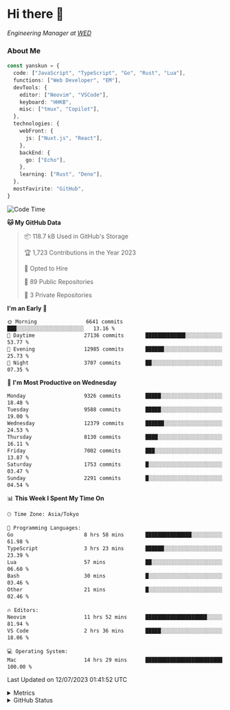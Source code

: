# Hi there&nbsp;:wave:

<!-- ![Alt text](https://spotify-recently-played-readme.vercel.app/api?user=31kynbuubkiu3r4qh4hjuaglhfay) -->

_Engineering Manager at [WED](https://github.com/wedinc)_

### About Me

```ts
const yanskun = {
  code: ["JavaScript", "TypeScript", "Go", "Rust", "Lua"],
  functions: ["Web Developer", "EM"],
  devTools: {
    editor: ["Neovim", "VSCode"],
    keyboard: "HHKB",
    misc: ["tmux", "Copilot"],
  },
  technologies: {
    webFront: {
      js: ["Nuxt.js", "React"],
    },
    backEnd: {
      go: ["Echo"],
    },
    learning: ["Rust", "Deno"],
  },
  mostFavirite: "GitHub",
}
```

<!--START_SECTION:waka-->
![Code Time](http://img.shields.io/badge/Code%20Time-370%20hrs%204%20mins-blue)

**🐱 My GitHub Data** 

> 📦 118.7 kB Used in GitHub's Storage 
 > 
> 🏆 1,723 Contributions in the Year 2023
 > 
> 💼 Opted to Hire
 > 
> 📜 89 Public Repositories 
 > 
> 🔑 3 Private Repositories 
 > 
**I'm an Early 🐤** 

```text
🌞 Morning                6641 commits        ███░░░░░░░░░░░░░░░░░░░░░░   13.16 % 
🌆 Daytime                27136 commits       █████████████░░░░░░░░░░░░   53.77 % 
🌃 Evening                12985 commits       ██████░░░░░░░░░░░░░░░░░░░   25.73 % 
🌙 Night                  3707 commits        ██░░░░░░░░░░░░░░░░░░░░░░░   07.35 % 
```
📅 **I'm Most Productive on Wednesday** 

```text
Monday                   9326 commits        █████░░░░░░░░░░░░░░░░░░░░   18.48 % 
Tuesday                  9588 commits        █████░░░░░░░░░░░░░░░░░░░░   19.00 % 
Wednesday                12379 commits       ██████░░░░░░░░░░░░░░░░░░░   24.53 % 
Thursday                 8130 commits        ████░░░░░░░░░░░░░░░░░░░░░   16.11 % 
Friday                   7002 commits        ███░░░░░░░░░░░░░░░░░░░░░░   13.87 % 
Saturday                 1753 commits        █░░░░░░░░░░░░░░░░░░░░░░░░   03.47 % 
Sunday                   2291 commits        █░░░░░░░░░░░░░░░░░░░░░░░░   04.54 % 
```


📊 **This Week I Spent My Time On** 

```text
🕑︎ Time Zone: Asia/Tokyo

💬 Programming Languages: 
Go                       8 hrs 58 mins       ███████████████░░░░░░░░░░   61.98 % 
TypeScript               3 hrs 23 mins       ██████░░░░░░░░░░░░░░░░░░░   23.39 % 
Lua                      57 mins             ██░░░░░░░░░░░░░░░░░░░░░░░   06.60 % 
Bash                     30 mins             █░░░░░░░░░░░░░░░░░░░░░░░░   03.46 % 
Other                    21 mins             █░░░░░░░░░░░░░░░░░░░░░░░░   02.46 % 

🔥 Editors: 
Neovim                   11 hrs 52 mins      ████████████████████░░░░░   81.94 % 
VS Code                  2 hrs 36 mins       █████░░░░░░░░░░░░░░░░░░░░   18.06 % 

💻 Operating System: 
Mac                      14 hrs 29 mins      █████████████████████████   100.00 % 
```


 Last Updated on 12/07/2023 01:41:52 UTC
<!--END_SECTION:waka-->

<details>
  <summary>Metrics</summary>
  <img src="https://github.com/yanskun/yanskun/blob/main/github-metrics.svg" alt="Metrics">
</details>

<details>
  <summary>GitHub Status</summary>
  <picture>
    <source media="(prefers-color-scheme: dark)" srcset="https://raw.githubusercontent.com/yanskun/yanskun/master/profile-summary-card-output/nord_dark/0-profile-details.svg">
   <img src="https://raw.githubusercontent.com/yanskun/yanskun/master/profile-summary-card-output/default/0-profile-details.svg">
  </picture>
  <br>
  <picture>
    <source media="(prefers-color-scheme: dark)" srcset="https://raw.githubusercontent.com/yanskun/yanskun/master/profile-summary-card-output/nord_dark/1-repos-per-language.svg">
   <img src="https://raw.githubusercontent.com/yanskun/yanskun/master/profile-summary-card-output/default/1-repos-per-language.svg">
  </picture>
  <picture>
    <source media="(prefers-color-scheme: dark)" srcset="https://raw.githubusercontent.com/yanskun/yanskun/master/profile-summary-card-output/nord_dark/2-most-commit-language.svg">
   <img src="https://raw.githubusercontent.com/yanskun/yanskun/master/profile-summary-card-output/default/2-most-commit-language.svg">
  </picture>
  <br>
  <picture>
    <source media="(prefers-color-scheme: dark)" srcset="https://raw.githubusercontent.com/yanskun/yanskun/master/profile-summary-card-output/nord_dark/3-stats.svg">
   <img src="https://raw.githubusercontent.com/yanskun/yanskun/master/profile-summary-card-output/default/3-stats.svg">
  </picture>
  <picture>
    <source media="(prefers-color-scheme: dark)" srcset="https://raw.githubusercontent.com/yanskun/yanskun/master/profile-summary-card-output/nord_dark/4-productive-time.svg">
   <img src="https://raw.githubusercontent.com/yanskun/yanskun/master/profile-summary-card-output/default/4-productive-time.svg">
  </picture>
</details>
